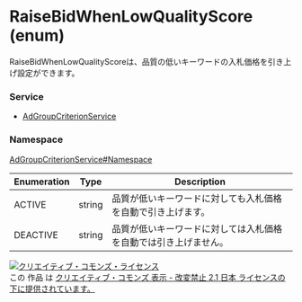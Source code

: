 # RaiseBidWhenLowQualityScore (enum)
RaiseBidWhenLowQualityScoreは、品質の低いキーワードの入札価格を引き上げ設定ができます。

### Service
+ [AdGroupCriterionService](../../services/AdGroupCriterionService.md)

### Namespace
[AdGroupCriterionService#Namespace](../../services/AdGroupCriterionService.md#namespace)

| Enumeration | Type | Description |
|---|---|---|
| ACTIVE| string| 品質が低いキーワードに対しても入札価格を自動で引き上げます。 |
| DEACTIVE| string| 品質が低いキーワードに対しては入札価格を自動では引き上げません。 |

<a rel="license" href="http://creativecommons.org/licenses/by-nd/2.1/jp/"><img alt="クリエイティブ・コモンズ・ライセンス" style="border-width:0" src="https://i.creativecommons.org/l/by-nd/2.1/jp/88x31.png" /></a><br />この 作品 は <a rel="license" href="http://creativecommons.org/licenses/by-nd/2.1/jp/">クリエイティブ・コモンズ 表示 - 改変禁止 2.1 日本 ライセンスの下に提供されています。</a>
